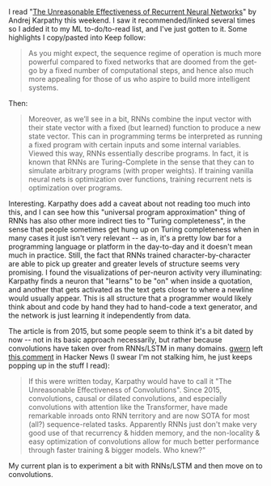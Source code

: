 <!--
.. title: RNNs
.. slug: rnns
.. date: 2019-03-23 16:40:45 UTC+01:00
.. tags: 
.. category: 
.. link: 
.. description: 
.. type: text
.. status:
-->

I read "[The Unreasonable Effectiveness of Recurrent Neural Networks][1]" by Andrej Karpathy this weekend. I saw it recommended/linked several times so I added it to my ML to-do/to-read list, and I've just gotten to it. Some highlights I copy/pasted into Keep follow:

> As you might expect, the sequence regime of operation is much more powerful compared to fixed networks that are doomed from the get-go by a fixed number of computational steps, and hence also much more appealing for those of us who aspire to build more intelligent systems.

Then:

> Moreover, as we’ll see in a bit, RNNs combine the input vector with their state vector with a fixed (but learned) function to produce a new state vector. This can in programming terms be interpreted as running a fixed program with certain inputs and some internal variables. Viewed this way, RNNs essentially describe programs. In fact, it is known that RNNs are Turing-Complete in the sense that they can to simulate arbitrary programs (with proper weights). 
> If training vanilla neural nets is optimization over functions, training recurrent nets is optimization over programs.

Interesting. Karpathy does add a caveat about not reading too much into this, and I can see how this "universal program approximation" thing of RNNs has also other more indirect ties to "Turing completeness", in the sense that people sometimes get hung up on Turing completeness when in many cases it just isn't very relevant -- as in, it's a pretty low bar for a programming language or platform in the day-to-day and it doesn't mean much in practice. Still, the fact that RNNs trained character-by-character are able to pick up greater and greater levels of structure seems very promising. I found the visualizations of per-neuron activity very illuminating: Karpathy finds a neuron that "learns" to be "on" when inside a quotation, and another that gets activated as the text gets closer to where a newline would usually appear. This is all structure that a programmer would likely think about and code by hand they had to hand-code a text generator, and the network is just learning it independently from data.

The article is from 2015, but some people seem to think it's a bit dated by now -- not in its basic approach necessarily, but rather because convolutions have taken over from RNNs/LSTM in many domains. [gwern][2] left [this comment][3] in Hacker News (I swear I'm not stalking him, he just keeps popping up in the stuff I read):

> If this were written today, Karpathy would have to call it "The Unreasonable Effectiveness of Convolutions". Since 2015, convolutions, causal or dilated convolutions, and especially convolutions with attention like the Transformer, have made remarkable inroads onto RNN territory and are now SOTA for most (all?) sequence-related tasks. Apparently RNNs just don't make very good use of that recurrency & hidden memory, and the non-locality & easy optimization of convolutions allow for much better performance through faster training & bigger models. Who knew?"

My current plan is to experiment a bit with RNNs/LSTM and then move on to convolutions.

[1]: http://karpathy.github.io/2015/05/21/rnn-effectiveness/
[2]: link://slug/gwern
[3]: https://news.ycombinator.com/item?id=19070547
